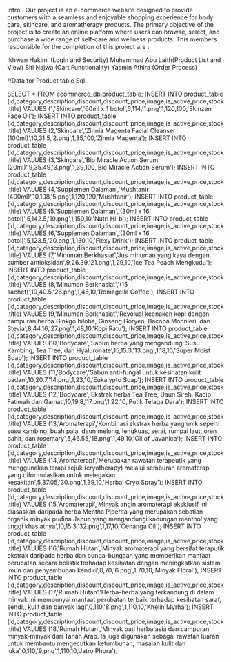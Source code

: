 Intro..
Our project is an e-commerce website designed to provide customers with a seamless and enjoyable shopping experience for body care, skincare, and aromatherapy products. The primary objective of the project is to create an online platform where users can browse, select, and purchase a wide range of self-care and wellness products. This members responsible for the completion of this project are :

Ikhwan Hakimi (Login and Security)
Muhammad Abu Laith(Product List and View)
Siti Najwa (Cart Functionality)
Yasmin Athira (Order Process)



//Data for Product table Sql

SELECT * FROM ecommerce_db.product_table; INSERT INTO product_table (id,category,description,discount,discount_price,image,is_active,price,stock,title) VALUES (1,'Skincare','60ml x 1 botol',5,114,'1.png',1,120,100,'Skinzen Face Oil'); INSERT INTO product_table (id,category,description,discount,discount_price,image,is_active,price,stock,title) VALUES (2,'Skincare','Zinnia Magenta Facial Cleanser (100ml)',10,31.5,'2.png',1,35,100,'Zinnia Magenta'); INSERT INTO product_table (id,category,description,discount,discount_price,image,is_active,price,stock,title) VALUES (3,'Skincare','Bio Miracle Action Serum (20ml)',9,35.49,'3.png',1,39,100,'Bio Miracle Action Serum'); INSERT INTO product_table (id,category,description,discount,discount_price,image,is_active,price,stock,title) VALUES (4,'Supplemen Dalaman','Mushtanir (400ml)',10,108,'5.png',1,120,120,'Mushtanir'); INSERT INTO product_table (id,category,description,discount,discount_price,image,is_active,price,stock,title) VALUES (5,'Supplemen Dalaman','(30ml x 16 botol)',5,142.5,'19.png',1,150,10,'Nutri Hi-b'); INSERT INTO product_table (id,category,description,discount,discount_price,image,is_active,price,stock,title) VALUES (6,'Supplemen Dalaman','(30ml x 16 botol)',5,123.5,'20.png',1,130,10,'Flexy Drink'); INSERT INTO product_table (id,category,description,discount,discount_price,image,is_active,price,stock,title) VALUES (7,'Minuman Berkhasiat','Jus minuman yang kaya dengan sumber antioksidan',9,26.39,'21.png',1,29,10,'Ice Tea Peach Mengkudu'); INSERT INTO product_table (id,category,description,discount,discount_price,image,is_active,price,stock,title) VALUES (8,'Minuman Berkhasiat','(15 sachet)',10,40.5,'26.png',1,45,10,'Romagella Coffee'); INSERT INTO product_table (id,category,description,discount,discount_price,image,is_active,price,stock,title) VALUES (9,'Minuman Berkhasiat','Revolusi keenakan kopi dengan campuran herba Ginkgo biloba, Ginseng Goryeo, Bacopa Monnieri, dan Stevia',8,44.16,'27.png',1,48,10,'Kopi Ratu'); INSERT INTO product_table (id,category,description,discount,discount_price,image,is_active,price,stock,title) VALUES (10,'Bodycare','Sabun herba yang mengandungi Susu Kambing, Tea Tree, dan Hyaluronate',15,15.3,'13.png',1,18,10,'Super Moist Soap'); INSERT INTO product_table (id,category,description,discount,discount_price,image,is_active,price,stock,title) VALUES (11,'Bodycare','Sabun anti-fungal untuk kesihatan kulit badan',10,20.7,'14.png',1,23,10,'Eukalypto Soap'); INSERT INTO product_table (id,category,description,discount,discount_price,image,is_active,price,stock,title) VALUES (12,'Bodycare','Ekstrak herba Tea Tree, Daun Sireh, Kacip Fatimah dan Gamat',10,19.8,'17.png',1,22,10,'Putik Telaga Dara'); INSERT INTO product_table (id,category,description,discount,discount_price,image,is_active,price,stock,title) VALUES (13,'Aromaterapi','Kombinasi ekstrak herba yang unik seperti susu kambing, buah pala, daun melong, lengkuas, serai, rumpai laut, oren pahit, dan rosemary',5,46.55,'18.png',1,49,10,'Oil of Javanica'); INSERT INTO product_table (id,category,description,discount,discount_price,image,is_active,price,stock,title) VALUES (14,'Aromaterapi','Merupakan rawatan terapeutik yang menggunakan terapi sejuk (cryotherapy) melalui semburan aromaterapi yang diformulasikan untuk melegakan kesakitan',5,37.05,'30.png',1,39,10,'Herbal Cryo Spray'); INSERT INTO product_table (id,category,description,discount,discount_price,image,is_active,price,stock,title) VALUES (15,'Aromaterapi','Minyak angin aromaterapi eksklusif ini diasaskan daripada herba Mentha Piperita yang merupakan sebatian organik minyak pudina Jepun yang mengandungi kadungan menthol yang tinggi khasiatnya',10,15.3,'32.png',1,17,10,'Cenanga Oil'); INSERT INTO product_table (id,category,description,discount,discount_price,image,is_active,price,stock,title) VALUES (16,'Rumah Hutan','Minyak aromaterapi yang bersifat teraputik ekstrak daripada herba dan bunga-bungaan yang memberikan manfaat perubatan secara holistik terhadap kesihatan dengan meningkatkan sistem imun dan penyembuhan kendiri',0,70,'6.png',1,70,10,'Minyak Floral'); INSERT INTO product_table (id,category,description,discount,discount_price,image,is_active,price,stock,title) VALUES (17,'Rumah Hutan','Herba-herba yang terkandung di dalam minyak ini mempunyai manfaat perubatan terbaik terhadap kesihatan saraf, sendi,, kulit dan banyak lagi',0,110,'8.png',1,110,10,'Khelin Myrha'); INSERT INTO product_table (id,category,description,discount,discount_price,image,is_active,price,stock,title) VALUES (18,'Rumah Hutan','Minyak pati herba asia dan campuran minyak-minyak dari Tanah Arab. Ia juga digunakan sebagai rawatan luaran untuk membantu mengecutkan ketumbuhan, masalah kulit dan luka',0,110,'9.png',1,110,10,'Jatro Phora');
